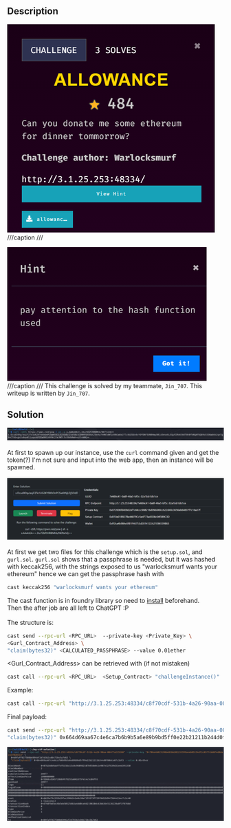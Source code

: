 ## Description
![](allowance1.png)
///caption
///

![](allowance2.png)
///caption
///
This challenge is solved by my teammate, `Jin_707`. This writeup is written by `Jin_707`.


## Solution
![](allowance3.png) <br>   
At first to spawn up our instance, use the `curl` command given and get the token(?)  I'm not sure and input into the web app, then an instance will be spawned. <br>   
![](allowance4.png) <br>   
At first we get two files for this challenge which is the `setup.sol`, and `gurl.sol`. `gurl.sol` shows that a passphrase is needed, but it was hashed with keccak256, with the strings exposed to us "warlocksmurf wants your ethereum"  hence we can get the passphrase hash with
```bash {frame="none"}
cast keccak256 "warlocksmurf wants your ethereum"
```
The cast function is in foundry library so need to [install](https://github.com/foundry-rs) beforehand. <br>
Then the after job are all left to ChatGPT :P <br>   
The structure is:
```bash {frame="none"}
cast send --rpc-url <RPC_URL>  --private-key <Private_Key> \
<Gurl_Contract_Address> \
"claim(bytes32)" <CALCULATED_PASSPHRASE> --value 0.01ether
```

<Gurl_Contract_Address> can be retrieved with (if not mistaken)
```bash {frame="none"}
cast call --rpc-url <RPC_URL>  <Setup_Contract> "challengeInstance()"
```

Example:
```bash {frame="none"}
cast call --rpc-url "http://3.1.25.253:48334/c8f70cdf-531b-4a26-90aa-084f7a235268" 0x96C00Add89E8CfCf9A24ebaC87F451320e36109D "challengeInstance()"
```

Final payload:
```bash {frame="none"}
cast send --rpc-url "http://3.1.25.253:48334/c8f70cdf-531b-4a26-90aa-084f7a235268" --private-key "0x706a4b015198be83bb202233599aeeb05154df1c857fcbd8fed8dacb1f028113" \ 0xb9faff827508b69964f2d7d3b2cd8472b45a7d62 \
"claim(bytes32)" 0x664d69aa67c4e6ca7b6b9b5a6e89b9bd5ff0e22b21211b244d0f80dce07c1bf3 --value 0.01ether
```

![](allowance5.png)
